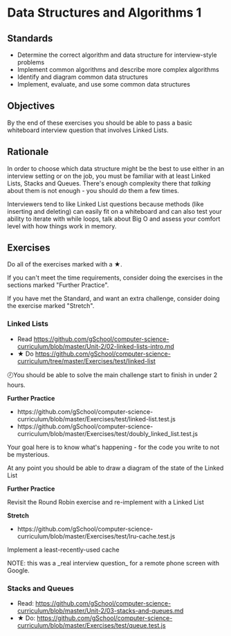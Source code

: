 # Data Structures and Algorithms 1

## Standards

- Determine the correct algorithm and data structure for interview-style problems
- Implement common algorithms and describe more complex algorithms
- Identify and diagram common data structures
- Implement, evaluate, and use some common data structures

## Objectives

By the end of these exercises you should be able to pass a basic whiteboard interview question that involves Linked Lists.

## Rationale

In order to choose which data structure might be the best to use either in an interview setting or on the job, you must be familiar with at least Linked Lists, Stacks and Queues.  There's enough complexity there that _talking_ about them is not enough - you should _do_ them a few times.

Interviewers tend to like Linked List questions because methods (like inserting and deleting) can easily fit on a whiteboard and can also test your ability to iterate with while loops, talk about Big O and assess your comfort level with how things work in memory.

## Exercises

Do all of the exercises marked with a ★.

If you can't meet the time requirements, consider doing the exercises in the sections marked "Further Practice".

If you have met the Standard, and want an extra challenge, consider doing the exercise marked "Stretch".

### Linked Lists

- Read https://github.com/gSchool/computer-science-curriculum/blob/master/Unit-2/02-linked-lists-intro.md
- ★ Do https://github.com/gSchool/computer-science-curriculum/tree/master/Exercises/test/linked-list

🕗You should be able to solve the main challenge start to finish in under 2 hours.

<div class="alert alert-warning">
  <p><strong>Further Practice</strong></p>

  <ul>
    <li>https://github.com/gSchool/computer-science-curriculum/blob/master/Exercises/test/linked-list.test.js</li>
    <li>https://github.com/gSchool/computer-science-curriculum/blob/master/Exercises/test/doubly_linked_list.test.js</li>
  </ul>

  <p>Your goal here is to know what's happening - for the code you write to not be mysterious.</p>

  <p>At any point you should be able to draw a diagram of the state of the Linked List</p>

</div>

<div class="alert alert-warning">
  <p><strong>Further Practice</strong></p>

  <p>Revisit the Round Robin exercise and re-implement with a Linked List</p>
</div>

<div class="alert alert-success">
  <p><strong>Stretch</strong></p>

  <ul>
    <li>https://github.com/gSchool/computer-science-curriculum/blob/master/Exercises/test/lru-cache.test.js</li>
  </ul>

  <p>Implement a least-recently-used cache</p>

  <p>NOTE: this was a _real interview question_ for a remote phone screen with Google.</p>
</div>

### Stacks and Queues

- Read: https://github.com/gSchool/computer-science-curriculum/blob/master/Unit-2/03-stacks-and-queues.md
- ★ Do: https://github.com/gSchool/computer-science-curriculum/blob/master/Exercises/test/queue.test.js
